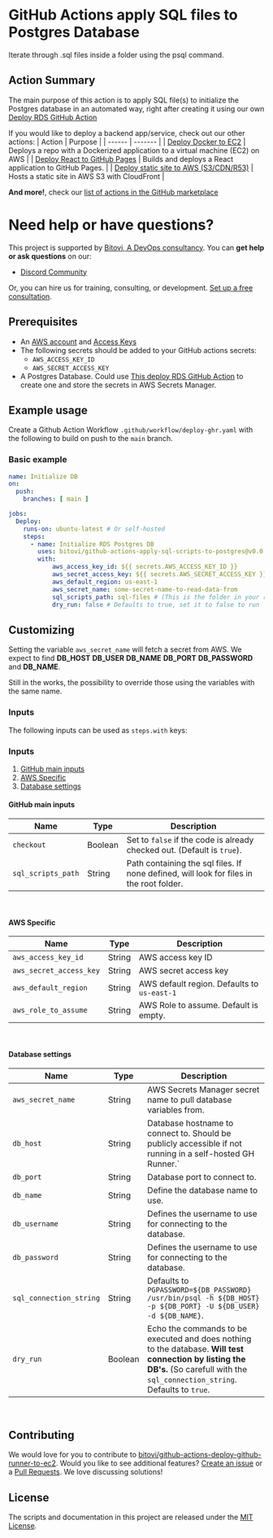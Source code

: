 # GitHub Actions apply SQL files to Postgres Database
Iterate through .sql files inside a folder using the psql command.

## Action Summary
The main purpose of this action is to apply SQL file(s) to initialize the Postgres database in an automated way, right after creating it using our own [Deploy RDS GitHub Action](https://github.com/bitovi/github-actions-deploy-rds)

If you would like to deploy a backend app/service, check out our other actions:
| Action | Purpose |
| ------ | ------- |
| [Deploy Docker to EC2](https://github.com/marketplace/actions/deploy-docker-to-aws-ec2) | Deploys a repo with a Dockerized application to a virtual machine (EC2) on AWS |
| [Deploy React to GitHub Pages](https://github.com/marketplace/actions/deploy-react-to-github-pages) | Builds and deploys a React application to GitHub Pages. |
| [Deploy static site to AWS (S3/CDN/R53)](https://github.com/marketplace/actions/deploy-static-site-to-aws-s3-cdn-r53) | Hosts a static site in AWS S3 with CloudFront |
<br/>

**And more!**, check our [list of actions in the GitHub marketplace](https://github.com/marketplace?category=&type=actions&verification=&query=bitovi)

# Need help or have questions?
This project is supported by [Bitovi, A DevOps consultancy](https://www.bitovi.com/services/devops-consulting).
You can **get help or ask questions** on our:
- [Discord Community](https://discord.gg/J7ejFsZnJ4Z)

Or, you can hire us for training, consulting, or development. [Set up a free consultation](https://www.bitovi.com/services/devops-consulting).

## Prerequisites
- An [AWS account](https://aws.amazon.com/premiumsupport/knowledge-center/create-and-activate-aws-account/) and [Access Keys](https://docs.aws.amazon.com/powershell/latest/userguide/pstools-appendix-sign-up.html)
- The following secrets should be added to your GitHub actions secrets:
  - `AWS_ACCESS_KEY_ID`
  - `AWS_SECRET_ACCESS_KEY`
- A Postgres Database. Could use [This deploy RDS GitHub Action](https://github.com/bitovi/github-actions-deploy-rds) to create one and store the secrets in AWS Secrets Manager.

## Example usage

Create a Github Action Workflow `.github/workflow/deploy-ghr.yaml` with the following to build on push to the `main` branch.

### Basic example
```yaml
name: Initialize DB
on:
  push:
    branches: [ main ]

jobs:
  Deploy:
    runs-on: ubuntu-latest # Or self-hosted 
    steps:
      - name: Initialize RDS Postgres DB
        uses: bitovi/github-actions-apply-sql-scripts-to-postgres@v0.0.1
        with:
            aws_access_key_id: ${{ secrets.AWS_ACCESS_KEY_ID }}
            aws_secret_access_key: ${{ secrets.AWS_SECRET_ACCESS_KEY }}
            aws_default_region: us-east-1 
            aws_secret_name: some-secret-name-to-read-data-from
            sql_scripts_path: sql-files # (This is the folder in your repo. Leave empty for root.)
            dry_run: false # Defaults to true, set it to false to run
```

## Customizing
Setting the variable `aws_secret_name` will fetch a secret from AWS. We expect to find **DB_HOST** **DB_USER** **DB_NAME** **DB_PORT** **DB_PASSWORD** and **DB_NAME**.

Still in the works, the possibility to override those using the variables with the same name. 

### Inputs

The following inputs can be used as `steps.with` keys:

### Inputs
1. [GitHub main inputs](#github-main-inputs)
1. [AWS Specific](#aws-specific)
1. [Database settings](#database-settings)

#### **GitHub main inputs**
| Name             | Type    | Description                        |
|------------------|---------|------------------------------------|
| `checkout` | Boolean | Set to `false` if the code is already checked out. (Default is `true`). |
| `sql_scripts_path` | String | Path containing the sql files. If none defined, will look for files in the root folder. |
<br/>

#### **AWS Specific**
| Name             | Type    | Description                        |
|------------------|---------|------------------------------------|
| `aws_access_key_id` | String | AWS access key ID |
| `aws_secret_access_key` | String | AWS secret access key |
| `aws_default_region` | String | AWS default region. Defaults to `us-east-1` |
| `aws_role_to_assume` | String | AWS Role to assume. Default is empty. |
<br/>

#### **Database settings**
| Name             | Type    | Description                        |
|------------------|---------|------------------------------------|
| `aws_secret_name` | String | AWS Secrets Manager secret name to pull database variables from. |
| `db_host` | String | Database hostname to connect to. Should be publicly accessible if not running in a self-hosted GH Runner.` |
| `db_port` | String | Database port to connect to. |
| `db_name` | String | Define the database name to use. |
| `db_username` | String | Defines the username to use for connecting to the database. |
| `db_password` | String | Defines the username to use for connecting to the database.  |
| `sql_connection_string` | String | Defaults to `PGPASSWORD=${DB_PASSWORD} /usr/bin/psql -h ${DB_HOST} -p ${DB_PORT} -U ${DB_USER} -d ${DB_NAME}`. |
| `dry_run` | Boolean | Echo the commands to be executed and does nothing to the database. **Will test connection by listing the DB's.** (So carefull with the `sql_connection_string`. Defaults to `true`. |
<br/>

## Contributing
We would love for you to contribute to [bitovi/github-actions-deploy-github-runner-to-ec2](https://github.com/bitovi/github-actions-deploy-github-runner-to-ec2).
Would you like to see additional features?  [Create an issue](https://github.com/bitovi/github-actions-deploy-github-runner-to-ec2/issues/new) or a [Pull Requests](https://github.com/bitovi/github-actions-deploy-github-runner-to-ec2/pulls). We love discussing solutions!

## License
The scripts and documentation in this project are released under the [MIT License](https://github.com/bitovi/github-actions-deploy-github-runner-to-ec2/blob/main/LICENSE).
